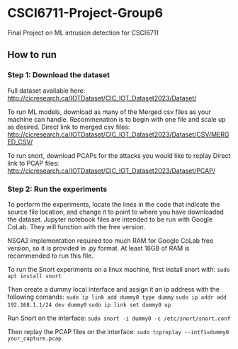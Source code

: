 # CSCI6711-Project-Group6
Final Project on ML intrusion detection for CSCI6711


## How to run

### Step 1: Download the dataset
Full dataset available here: http://cicresearch.ca/IOTDataset/CIC_IOT_Dataset2023/Dataset/

To run ML models, download as many of the Merged csv files as your machine can handle.
Recommenation is to begin with one file and scale up as desired.
Direct link to merged csv files: http://cicresearch.ca/IOTDataset/CIC_IOT_Dataset2023/Dataset/CSV/MERGED_CSV/

To run snort, download PCAPs for the attacks you would like to replay
Direct link to PCAP files: http://cicresearch.ca/IOTDataset/CIC_IOT_Dataset2023/Dataset/PCAP/

### Step 2: Run the experiments

To perform the experiments, locate the lines in the code that indicate the source file location, and change it to point to where you have downloaded the dataset.
Jupyter notebook files are intended to be run with Google CoLab. They will function with the free version.

NSGA2 implementation required too much RAM for Google CoLab free version, so it is provided in .py format. At least 16GB of RAM is recommended to run this file.

To run the Snort experiments on a linux machine, first install snort with:
```sudo apt install snort```

Then create a dummy local interface and assign it an ip address with the following comands:
```sudo ip link add dummy0 type dummy```
```sudo ip addr add 192.168.1.1/24 dev dummy0```
```sudo ip link set dummy0 up```

Run Snort on the interface:
```sudo snort -i dummy0 -c /etc/snort/snort.conf```

Then replay the PCAP files on the interface:
```sudo tcpreplay --intf1=dummy0 your_capture.pcap```


